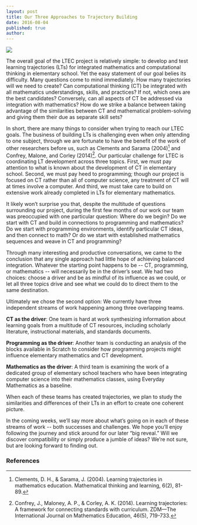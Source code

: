 ```yaml
---
layout: post
title: Our Three Approaches to Trajectory Building
date: 2016-08-04
published: true
author: 
---
```


![](https://googledrive.com/host/0B3XzcKIiWyccNXdGbDVqNVZCTm8/images/blog/BlogPost3-Image1.png)

The overall goal of the LTEC project is relatively simple: to develop and test learning trajectories (LTs) for integrated mathematics and computational thinking in elementary school. Yet the easy statement of our goal belies its difficulty. Many questions come to mind immediately. How many trajectories will we need to create? Can computational thinking (CT) be integrated with all mathematics understandings, skills, and practices? If not, which ones are the best candidates? Conversely, can all aspects of CT be addressed via integration with mathematics? How do we strike a balance between taking advantage of the similarities between CT and mathematical problem-solving and giving them their due as separate skill sets? 

<!--excerpt-->

In short, there are many things to consider when trying to reach our LTEC goals. The business of building LTs is challenging even when only attending to one subject, through we are fortunate to have the benefit of the work of other researchers before us, such as Clements and Sarama (2004)[^fn-clements-2004] and Confrey, Malone, and Corley (2014)[^fn-confrey-malone]. Our particular challenge for LTEC is coordinating LT development across three topics. First, we must pay attention to what is known about the development of CT in elementary school. Second, we must pay heed to programming; though our project is focused on CT rather than all of computer science, any treatment of CT will at times involve a computer. And third, we must take care to build on extensive work already completed in LTs for elementary mathematics. 

It likely won’t surprise you that, despite the multitude of questions surrounding our project, during the first few months of our work our team was preoccupied with one particular question: Where do we begin? Do we start with CT and build in connections to programming and mathematics? Do we start with programming environments, identify particular CT ideas, and then connect to math? Or do we start with established mathematics sequences and weave in CT and programming?

Through many interesting and productive conversations, we came to the conclusion that any single approach had little hope of achieving balanced integration. Whatever the starting point happens to be -- CT, programming, or mathematics -- will necessarily be in the driver’s seat. We had two choices: choose a driver and be as mindful of its influence as we could, or let all three topics drive and see what we could do to direct them to the same destination. 

Ultimately we chose the second option: We currently have three independent streams of work happening among three overlapping teams.

**CT as the driver**: One team is hard at work synthesizing information about learning goals from a multitude of CT resources, including scholarly literature, instructional materials, and standards documents.

**Programming as the driver**: Another team is conducting an analysis of the blocks available in Scratch to consider how programming projects might influence elementary mathematics and CT development.

**Mathematics as the driver**: A third team is examining the work of a dedicated group of elementary school teachers who have been integrating computer science into their mathematics classes, using Everyday Mathematics as a baseline.

When each of these teams has created trajectories, we plan to study the similarities and differences of their LTs in an effort to create one coherent picture. 

In the coming weeks, we’ll say more about what’s going on in each of these streams of work -- both successes and challenges. We hope you’ll enjoy following the journey and stick around for our later “big reveal.” Will we discover compatibility or simply produce a jumble of ideas? We’re not sure, but are looking forward to finding out.

### References ###

[^fn-clements-2004]:Clements, D. H., & Sarama, J. (2004). Learning trajectories in mathematics education. Mathematical thinking and learning, 6(2), 81-89.

[^fn-confrey-malone]:Confrey, J., Maloney, A. P., & Corley, A. K. (2014). Learning trajectories: A framework for connecting standards with curriculum. ZDM—The International Journal on Mathematics Education, 46(5), 719-733.



